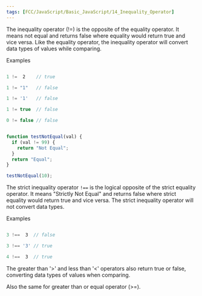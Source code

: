 ```yaml
---
tags: [FCC/JavaScript/Basic_JavaScript/14_Inequality_Operator]
---
```

The inequality operator (!=) is the opposite of the equality operator. It means not equal and returns false where equality would return true and vice versa. Like the equality operator, the inequality operator will convert data types of values while comparing.

Examples

```js

1 !=  2    // true

1 != "1"   // false

1 != '1'   // false

1 != true  // false

0 != false // false

```

```js

function testNotEqual(val) {
  if (val != 99) {
    return "Not Equal";
  }
  return "Equal";
}

testNotEqual(10);

```

The strict inequality operator `!==` is the logical opposite of the strict equality operator. It means "Strictly Not Equal" and returns false where strict equality would return true and vice versa. The strict inequality operator will not convert data types.

Examples

```js

3 !==  3  // false

3 !== '3' // true

4 !==  3  // true

```

The greater than '>' and less than '<' operators also return true or false, converting data types of values when comparing.

Also the same for greater than or equal operator (>=).